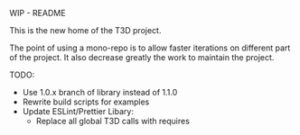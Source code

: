 WIP - README

This is the new home of the T3D project.

The point of using a mono-repo is to allow faster iterations on different part of the project.
It also decrease greatly the work to maintain the project.



TODO:
 - Use 1.0.x branch of library instead of 1.1.0
 - Rewrite build scripts for examples
 - Update ESLint/Prettier
 Libary:
   - Replace all global T3D calls with requires